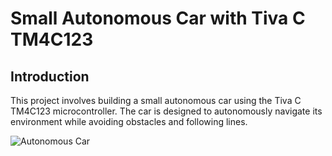 # Small Autonomous Car with Tiva C TM4C123


## Introduction

This project involves building a small autonomous car using the Tiva C TM4C123 microcontroller. The car is designed to autonomously navigate its environment while avoiding obstacles and following lines.

![Autonomous Car](images/autonomous_car.png)


